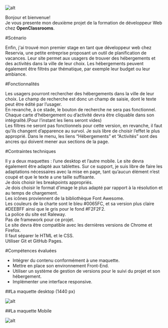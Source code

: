 ![alt](https://user-images.githubusercontent.com/72860893/100263609-01dac080-2f4e-11eb-9f1a-28bbdf3ebf81.png)

Bonjour et bienvenue!  
Je vous presente mon deuxième projet de la formation de développeur Web chez **OpenClassrooms**.

#Scénario

Enfin, j'ai trouvé mon premier stage en tant que développeur web chez Reservia, une petite entreprise proposant un outil de planification de vacances. Leur site permet aux usagers de trouver des hébergements et des activités dans la ville de leur choix. Les hébergements peuvent également être filtrés par thématique, par exemple leur budget ou leur ambiance.

#Fonctionnalités

Les usagers pourront rechercher des hébergements dans la ville de leur choix. Le champ de recherche est donc un champ de saisie, dont le texte peut être édité par l’usager.  
En revanche, à ce stade, le bouton de recherche ne sera pas fonctionnel.  
Chaque carte d’hébergement ou d’activité devra être cliquable dans son intégralité.(Pour l’instant les liens seront vides)  
Les filtres ne seront pas fonctionnels pour cette version, en revanche, il faut qu’ils changent d’apparence au survol. Je suis libre de choisir l’effet le plus approprié.
Dans le menu, les liens “Hébergements” et “Activités” sont des ancres qui doivent mener aux sections de la page.

#Contraintes techniques

Il y a deux maquettes : l’une desktop et l’autre mobile. Le site devra également être adapté aux tablettes. Sur ce support, je suis libre de faire les adaptations nécessaires avec la mise en page, tant qu’aucun élément n’est coupé et que le texte a une taille suffisante.  
Je dois choisir les breakpoints appropriés.  
Je dois choisir le format d'image le plus adapté par rapport à la résolution et au temps de chargement.  
Les icônes proviennent de la bibliothèque Font Awesome.  
Les couleurs de la charte sont le bleu #0065FC, et sa version plus claire #DEEBFF ainsi que le gris pour le fond #F2F2F2.  
La police du site est Raleway.  
Pas de framework pour ce projet.  
Le site devra être compatible avec les dernières versions de Chrome et Firefox.  
Il faut séparer le HTML et le CSS.  
Utiliser Git et GitHub Pages.

#Compétences évaluées

- Intégrer du contenu conformément à une maquette.
- Mettre en place son environnement Front-End.
- Utiliser un système de gestion de versions pour le suivi du projet et son hébergement.
- Implémenter une interface responsive.

##La maquette desktop (1440 px)

![alt](https://user-images.githubusercontent.com/72860893/99787108-9ba20800-2b1f-11eb-8093-432a17df412c.png)

##La maquette Mobile

![alt](https://user-images.githubusercontent.com/72860893/99787128-a2307f80-2b1f-11eb-952c-500792244849.png)
